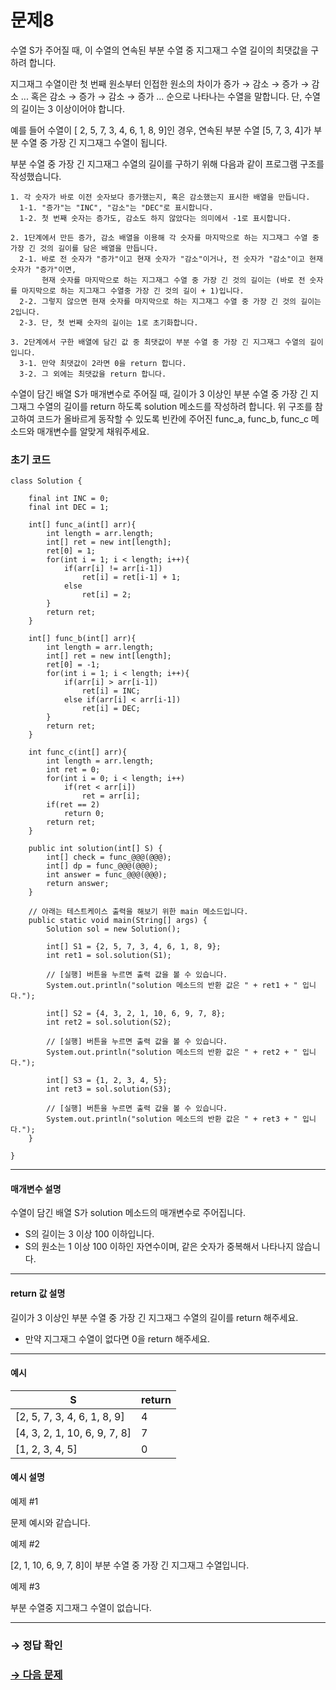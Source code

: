# 문제8

수열 S가 주어질 때, 이 수열의 연속된 부분 수열 중 지그재그 수열 길이의 최댓값을 구하려 합니다.

지그재그 수열이란 첫 번째 원소부터 인접한 원소의 차이가 증가 → 감소 → 증가 → 감소 ... 혹은 감소 → 증가 → 감소 → 증가 ... 순으로 나타나는 수열을 말합니다. 단, 수열의 길이는 3 이상이어야 합니다.

예를 들어 수열이 [ 2, 5, 7, 3, 4, 6, 1, 8, 9]인 경우, 연속된 부분 수열 [5, 7, 3, 4]가 부분 수열 중 가장 긴 지그재그 수열이 됩니다.

부분 수열 중 가장 긴 지그재그 수열의 길이를 구하기 위해 다음과 같이 프로그램 구조를 작성했습니다.

~~~
1. 각 숫자가 바로 이전 숫자보다 증가했는지, 혹은 감소했는지 표시한 배열을 만듭니다.
  1-1. "증가"는 "INC", "감소"는 "DEC"로 표시합니다.
  1-2. 첫 번째 숫자는 증가도, 감소도 하지 않았다는 의미에서 -1로 표시합니다.

2. 1단계에서 만든 증가, 감소 배열을 이용해 각 숫자를 마지막으로 하는 지그재그 수열 중 가장 긴 것의 길이를 담은 배열을 만듭니다.
  2-1. 바로 전 숫자가 "증가"이고 현재 숫자가 "감소"이거나, 전 숫자가 "감소"이고 현재 숫자가 "증가"이면,
       현재 숫자를 마지막으로 하는 지그재그 수열 중 가장 긴 것의 길이는 (바로 전 숫자를 마지막으로 하는 지그재그 수열중 가장 긴 것의 길이 + 1)입니다.
  2-2. 그렇지 않으면 현재 숫자를 마지막으로 하는 지그재그 수열 중 가장 긴 것의 길이는 2입니다.
  2-3. 단, 첫 번째 숫자의 길이는 1로 초기화합니다.

3. 2단계에서 구한 배열에 담긴 값 중 최댓값이 부분 수열 중 가장 긴 지그재그 수열의 길이입니다.
  3-1. 만약 최댓값이 2라면 0을 return 합니다.
  3-2. 그 외에는 최댓값을 return 합니다.
~~~

수열이 담긴 배열 S가 매개변수로 주어질 때, 길이가 3 이상인 부분 수열 중 가장 긴 지그재그 수열의 길이를 return 하도록 solution 메소드를 작성하려 합니다. 위 구조를 참고하여 코드가 올바르게 동작할 수 있도록 빈칸에 주어진 func_a, func_b, func_c 메소드와 매개변수를 알맞게 채워주세요.

### 초기 코드

```
class Solution {

    final int INC = 0;
    final int DEC = 1;
    
    int[] func_a(int[] arr){
        int length = arr.length;
        int[] ret = new int[length];
        ret[0] = 1;
        for(int i = 1; i < length; i++){
            if(arr[i] != arr[i-1])
                ret[i] = ret[i-1] + 1;
            else
                ret[i] = 2;
        }
        return ret;
    }
    
    int[] func_b(int[] arr){
        int length = arr.length;
        int[] ret = new int[length];
        ret[0] = -1;
        for(int i = 1; i < length; i++){
            if(arr[i] > arr[i-1])
                ret[i] = INC;
            else if(arr[i] < arr[i-1])
                ret[i] = DEC;
        }
        return ret;
    }
    
    int func_c(int[] arr){
        int length = arr.length;
        int ret = 0;
        for(int i = 0; i < length; i++)
            if(ret < arr[i])
                ret = arr[i];
        if(ret == 2)
            return 0;
        return ret;
    }
    
    public int solution(int[] S) {
        int[] check = func_@@@(@@@);
        int[] dp = func_@@@(@@@);
        int answer = func_@@@(@@@);
        return answer;
    }

    // 아래는 테스트케이스 출력을 해보기 위한 main 메소드입니다.
    public static void main(String[] args) {
        Solution sol = new Solution();
        
        int[] S1 = {2, 5, 7, 3, 4, 6, 1, 8, 9};
        int ret1 = sol.solution(S1);

        // [실행] 버튼을 누르면 출력 값을 볼 수 있습니다.
        System.out.println("solution 메소드의 반환 값은 " + ret1 + " 입니다.");

        int[] S2 = {4, 3, 2, 1, 10, 6, 9, 7, 8};
        int ret2 = sol.solution(S2);

        // [실행] 버튼을 누르면 출력 값을 볼 수 있습니다.
        System.out.println("solution 메소드의 반환 값은 " + ret2 + " 입니다.");

        int[] S3 = {1, 2, 3, 4, 5};
        int ret3 = sol.solution(S3);

        // [실행] 버튼을 누르면 출력 값을 볼 수 있습니다.
        System.out.println("solution 메소드의 반환 값은 " + ret3 + " 입니다.");
    }
    
}
```

---

#### 매개변수 설명
수열이 담긴 배열 S가 solution 메소드의 매개변수로 주어집니다.

* S의 길이는 3 이상 100 이하입니다.
* S의 원소는 1 이상 100 이하인 자연수이며, 같은 숫자가 중복해서 나타나지 않습니다.

---

#### return 값 설명
길이가 3 이상인 부분 수열 중 가장 긴 지그재그 수열의 길이를 return 해주세요.

* 만약 지그재그 수열이 없다면 0을 return 해주세요.

---

#### 예시

| S                            | return |
|------------------------------|--------|
| [2, 5, 7, 3, 4, 6, 1, 8, 9]  | 4      |
| [4, 3, 2, 1, 10, 6, 9, 7, 8] | 7      |
| [1, 2, 3, 4, 5]              | 0      |

#### 예시 설명

예제 #1

문제 예시와 같습니다.

예제 #2

[2, 1, 10, 6, 9, 7, 8]이 부분 수열 중 가장 긴 지그재그 수열입니다.

예제 #3

부분 수열중 지그재그 수열이 없습니다.

---

### → 정답 확인

### [→ 다음 문제](https://github.com/tnehf18/cosPro/blob/main/java/ex_1st/ex_1st_06/no_09/ "cosPro 1급 Java 6차 9번 문제")
